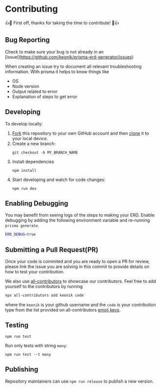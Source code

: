 # Contributing

:+1::tada: First off, thanks for taking the time to contribute! :tada::+1:

## Bug Reporting

Check to make sure your bug is not already in an [issue[(https://github.com/keonik/prisma-erd-generator/issues)

When creating an issue try to document all relevant troubleshooting information. With prisma it helps to know things like

-   OS
-   Node version
-   Output related to error
-   Explanation of steps to get error

## Developing

To develop locally:

1. [Fork](https://help.github.com/articles/fork-a-repo/) this repository to your
   own GitHub account and then
   [clone](https://help.github.com/articles/cloning-a-repository/) it to your
   local device.
2. Create a new branch:
    ```
    git checkout -b MY_BRANCH_NAME
    ```
3. Install dependencies
    ```
    npm install
    ```
4. Start developing and watch for code changes:
    ```
    npm run dev
    ```

## Enabling Debugging

You may benefit from seeing logs of the steps to making your ERD. Enable debugging by adding the following environment variable and re-running `prisma generate`.

```bash
ERD_DEBUG=true
```

## Submitting a Pull Request(PR)

Once your code is commited and you are ready to open a PR for review, please link the issue you are solving in this commit to provide details on how to test your contribution.

We also use [all-contributors](https://allcontributors.org/docs/en/overview) to showcase our contributors. Feel free to add yourself to the contributors by running

```bash
npx all-contributors add keonik code
```

where the `keonik` is your github username and the `code` is your contribution type from the list provided on all-contributors [emoji keys](https://allcontributors.org/docs/en/emoji-key).

## Testing

```
npm run test
```

Run only tests with string `many`:

```
npm run test --t many
```

## Publishing

Repository maintainers can use `npm run release` to publish a new version.
